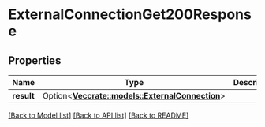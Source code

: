 # ExternalConnectionGet200Response

## Properties

Name | Type | Description | Notes
------------ | ------------- | ------------- | -------------
**result** | Option<[**Vec<crate::models::ExternalConnection>**](externalConnection.md)> |  | [optional]

[[Back to Model list]](../README.md#documentation-for-models) [[Back to API list]](../README.md#documentation-for-api-endpoints) [[Back to README]](../README.md)


